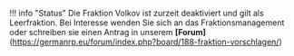 !!! info "Status" 
    Die Fraktion Volkov ist zurzeit deaktiviert und gilt als Leerfraktion. Bei Interesse wenden Sie sich an das Fraktionsmanagement oder schreiben sie einen Antrag in unserem **[Forum]**(https://germanrp.eu/forum/index.php?board/188-fraktion-vorschlagen/)
